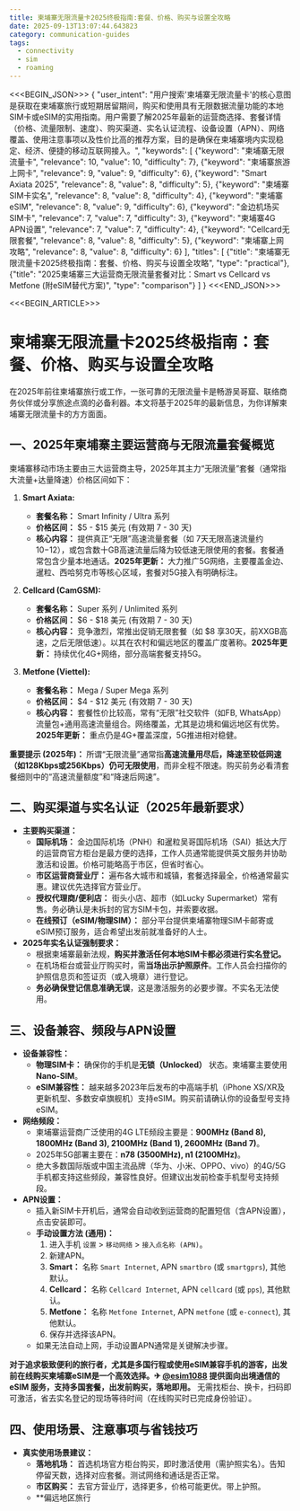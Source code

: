 ```yaml
---
title: 柬埔寨无限流量卡2025终极指南:套餐、价格、购买与设置全攻略
date: 2025-09-13T13:07:44.643823
category: communication-guides
tags:
  - connectivity
  - sim
  - roaming
---
```


<<<BEGIN_JSON>>>
{
  "user_intent": "用户搜索'柬埔寨无限流量卡'的核心意图是获取在柬埔寨旅行或短期居留期间，购买和使用具有无限数据流量功能的本地SIM卡或eSIM的实用指南。用户需要了解2025年最新的运营商选择、套餐详情（价格、流量限制、速度）、购买渠道、实名认证流程、设备设置（APN）、网络覆盖、使用注意事项以及性价比高的推荐方案，目的是确保在柬埔寨境内实现稳定、经济、便捷的移动互联网接入。",
  "keywords": [
    {"keyword": "柬埔寨无限流量卡", "relevance": 10, "value": 10, "difficulty": 7},
    {"keyword": "柬埔寨旅游上网卡", "relevance": 9, "value": 9, "difficulty": 6},
    {"keyword": "Smart Axiata 2025", "relevance": 8, "value": 8, "difficulty": 5},
    {"keyword": "柬埔寨SIM卡实名", "relevance": 8, "value": 8, "difficulty": 4},
    {"keyword": "柬埔寨eSIM", "relevance": 8, "value": 9, "difficulty": 6},
    {"keyword": "金边机场买SIM卡", "relevance": 7, "value": 7, "difficulty": 3},
    {"keyword": "柬埔寨4G APN设置", "relevance": 7, "value": 7, "difficulty": 4},
    {"keyword": "Cellcard无限套餐", "relevance": 8, "value": 8, "difficulty": 5},
    {"keyword": "柬埔寨上网攻略", "relevance": 8, "value": 8, "difficulty": 6}
  ],
  "titles": [
    {"title": "柬埔寨无限流量卡2025终极指南：套餐、价格、购买与设置全攻略", "type": "practical"},
    {"title": "2025柬埔寨三大运营商无限流量套餐对比：Smart vs Cellcard vs Metfone (附eSIM替代方案)", "type": "comparison"}
  ]
}
<<<END_JSON>>>

<<<BEGIN_ARTICLE>>>
# 柬埔寨无限流量卡2025终极指南：套餐、价格、购买与设置全攻略

在2025年前往柬埔寨旅行或工作，一张可靠的无限流量卡是畅游吴哥窟、联络商务伙伴或分享旅途点滴的必备利器。本文将基于2025年的最新信息，为你详解柬埔寨无限流量卡的方方面面。

## 一、2025年柬埔寨主要运营商与无限流量套餐概览

柬埔寨移动市场主要由三大运营商主导，2025年其主力“无限流量”套餐（通常指大流量+达量降速）价格区间如下：

1.  **Smart Axiata:**
    *   **套餐名称：** Smart Infinity / Ultra 系列
    *   **价格区间：** $5 - $15 美元 (有效期 7 - 30 天)
    *   **核心内容：** 提供真正“无限”高速流量套餐（如 7天无限高速流量约$10-$12），或包含数十GB高速流量后降为较低速无限使用的套餐。套餐通常包含少量本地通话。**2025年更新：** 大力推广5G网络，主要覆盖金边、暹粒、西哈努克市等核心区域，套餐对5G接入有明确标注。

2.  **Cellcard (CamGSM):**
    *   **套餐名称：** Super 系列 / Unlimited 系列
    *   **价格区间：** $6 - $18 美元 (有效期 7 - 30 天)
    *   **核心内容：** 竞争激烈，常推出促销无限套餐（如 $8 享30天，前XXGB高速，之后无限低速）。以其在农村和偏远地区的覆盖广度著称。**2025年更新：** 持续优化4G+网络，部分高端套餐支持5G。

3.  **Metfone (Viettel):**
    *   **套餐名称：** Mega / Super Mega 系列
    *   **价格区间：** $4 - $12 美元 (有效期 7 - 30 天)
    *   **核心内容：** 套餐性价比较高，常有“无限”社交软件（如FB, WhatsApp）流量包+通用高速流量组合。网络覆盖，尤其是边境和偏远地区有优势。**2025年更新：** 重点仍是4G+覆盖深度，5G推进相对稳健。

**重要提示 (2025年)：** 所谓“无限流量”通常指**高速流量用尽后，降速至较低网速（如128Kbps或256Kbps）仍可无限使用**，而非全程不限速。购买前务必看清套餐细则中的“高速流量额度”和“降速后网速”。

## 二、购买渠道与实名认证（2025年最新要求）

*   **主要购买渠道：**
    *   **国际机场：** 金边国际机场（PNH）和暹粒吴哥国际机场（SAI）抵达大厅的运营商官方柜台是最方便的选择，工作人员通常能提供英文服务并协助激活和设置。价格可能略高于市区，但省时省心。
    *   **市区运营商营业厅：** 遍布各大城市和城镇，套餐选择最全，价格通常最实惠。建议优先选择官方营业厅。
    *   **授权代理商/便利店：** 街头小店、超市（如Lucky Supermarket）常有售。务必确认是未拆封的官方SIM卡包，并索要收据。
    *   **在线预订（eSIM/物理SIM）：** 部分平台提供柬埔寨物理SIM卡邮寄或eSIM预订服务，适合希望出发前就准备好的人士。
*   **2025年实名认证强制要求：**
    *   根据柬埔寨最新法规，**购买并激活任何本地SIM卡都必须进行实名登记。**
    *   在机场柜台或营业厅购买时，需**当场出示护照原件**。工作人员会扫描你的护照信息页和签证页（或入境章）进行登记。
    *   **务必确保登记信息准确无误**，这是激活服务的必要步骤。不实名无法使用。

## 三、设备兼容、频段与APN设置

*   **设备兼容性：**
    *   **物理SIM卡：** 确保你的手机是**无锁（Unlocked）** 状态。柬埔寨主要使用 **Nano-SIM**。
    *   **eSIM兼容性：** 越来越多2023年后发布的中高端手机（iPhone XS/XR及更新机型、多数安卓旗舰机）支持eSIM。购买前请确认你的设备型号支持eSIM。
*   **网络频段：**
    *   柬埔寨运营商广泛使用的4G LTE频段主要是：**900MHz (Band 8), 1800MHz (Band 3), 2100MHz (Band 1), 2600MHz (Band 7)**。
    *   2025年5G部署主要在：**n78 (3500MHz), n1 (2100MHz)**。
    *   绝大多数国际版或中国主流品牌（华为、小米、OPPO、vivo）的4G/5G手机都支持这些频段，兼容性良好。但建议出发前检查手机型号支持频段。
*   **APN设置：**
    *   插入新SIM卡开机后，通常会自动收到运营商的配置短信（含APN设置），点击安装即可。
    *   **手动设置方法 (通用)：**
        1.  进入手机 `设置` > `移动网络` > `接入点名称 (APN)`。
        2.  新建APN。
        3.  **Smart：** 名称 `Smart Internet`, APN `smartbro` (或 `smartgprs`), 其他默认。
        4.  **Cellcard：** 名称 `Cellcard Internet`, APN `cellcard` (或 `pps`), 其他默认。
        5.  **Metfone：** 名称 `Metfone Internet`, APN `metfone` (或 `e-connect`), 其他默认。
        6.  保存并选择该APN。
    *   如果无法自动上网，手动设置APN通常是关键解决步骤。

**对于追求极致便利的旅行者，尤其是多国行程或使用eSIM兼容手机的游客，出发前在线购买柬埔寨eSIM是一个高效选择。✈ [@esim1088](https://t.me/s/esim1088) 提供面向出境通信的 eSIM 服务，支持多国套餐，出发前购买，落地即用。** 无需找柜台、换卡，扫码即可激活，省去实名登记的现场等待时间（在线购买时已完成身份验证）。

## 四、使用场景、注意事项与省钱技巧

*   **真实使用场景建议：**
    *   **落地机场：** 首选机场官方柜台购买，即时激活使用（需护照实名）。告知停留天数，选择对应套餐。测试网络和通话是否正常。
    *   **市区购买：** 去官方营业厅，选择更多，价格可能更优。带上护照。
    *   **偏远地区旅行